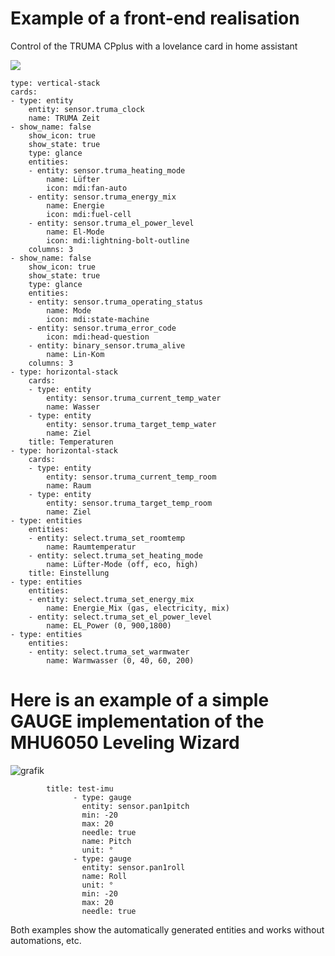 # Example of a front-end realisation
Control of the TRUMA CPplus with a lovelance card in home assistant

![](https://github.com/mc0110/inetbox2mqtt/blob/main/doc/Truma_HA_frontend.jpg)

    type: vertical-stack
    cards:
    - type: entity
        entity: sensor.truma_clock
        name: TRUMA Zeit
    - show_name: false
        show_icon: true
        show_state: true
        type: glance
        entities:
        - entity: sensor.truma_heating_mode
            name: Lüfter
            icon: mdi:fan-auto
        - entity: sensor.truma_energy_mix
            name: Energie
            icon: mdi:fuel-cell
        - entity: sensor.truma_el_power_level
            name: El-Mode
            icon: mdi:lightning-bolt-outline
        columns: 3
    - show_name: false
        show_icon: true
        show_state: true
        type: glance
        entities:
        - entity: sensor.truma_operating_status
            name: Mode
            icon: mdi:state-machine
        - entity: sensor.truma_error_code
            icon: mdi:head-question
        - entity: binary_sensor.truma_alive
            name: Lin-Kom
        columns: 3
    - type: horizontal-stack
        cards:
        - type: entity
            entity: sensor.truma_current_temp_water
            name: Wasser
        - type: entity
            entity: sensor.truma_target_temp_water
            name: Ziel
        title: Temperaturen
    - type: horizontal-stack
        cards:
        - type: entity
            entity: sensor.truma_current_temp_room
            name: Raum
        - type: entity
            entity: sensor.truma_target_temp_room
            name: Ziel
    - type: entities
        entities:
        - entity: select.truma_set_roomtemp
            name: Raumtemperatur
        - entity: select.truma_set_heating_mode
            name: Lüfter-Mode (off, eco, high)
        title: Einstellung
    - type: entities
        entities:
        - entity: select.truma_set_energy_mix
            name: Energie_Mix (gas, electricity, mix)
        - entity: select.truma_set_el_power_level
            name: EL_Power (0, 900,1800)
    - type: entities
        entities:
        - entity: select.truma_set_warmwater
            name: Warmwasser (0, 40, 60, 200)




# Here is an example of a simple GAUGE implementation of the MHU6050 Leveling Wizard

![grafik](https://user-images.githubusercontent.com/10268240/202903478-bbf7741f-cc21-48a2-918b-e94c15f7c373.png)

            title: test-imu 
                  - type: gauge
                    entity: sensor.pan1pitch
                    min: -20
                    max: 20
                    needle: true
                    name: Pitch
                    unit: °
                  - type: gauge
                    entity: sensor.pan1roll
                    name: Roll
                    unit: °
                    min: -20
                    max: 20
                    needle: true


Both examples show the automatically generated entities and works without automations, etc.
